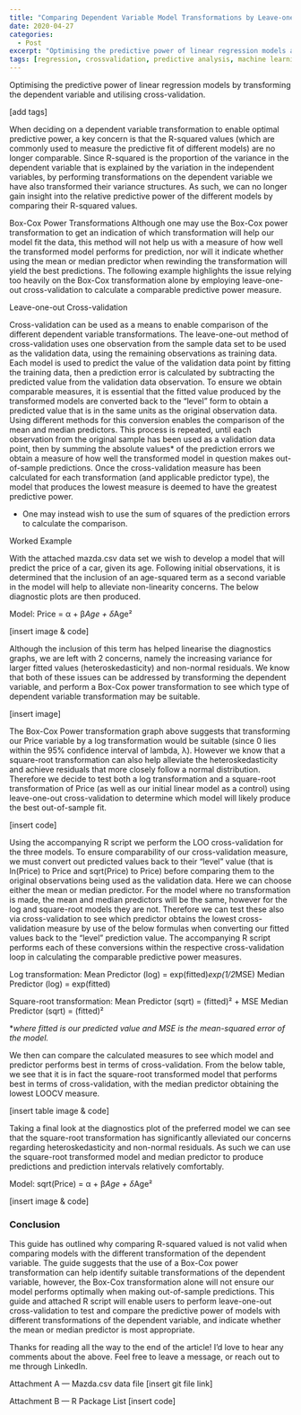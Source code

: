 ```yaml
---
title: "Comparing Dependent Variable Model Transformations by Leave-one-out Cross-Validation in R"
date: 2020-04-27
categories:
  - Post
excerpt: "Optimising the predictive power of linear regression models after transforming the dependent variable by utilising cross-validation."
tags: [regression, crossvalidation, predictive analysis, machine learning]
---
```

Optimising the predictive power of linear regression models by transforming the dependent variable and utilising cross-validation.

[add tags]

When deciding on a dependent variable transformation to enable optimal predictive power, a key concern is that the R-squared values (which are commonly used to measure the predictive fit of different models) are no longer comparable. Since R-squared is the proportion of the variance in the dependent variable that is explained by the variation in the independent variables, by performing transformations on the dependent variable we have also transformed their variance structures. As such, we can no longer gain insight into the relative predictive power of the different models by comparing their R-squared values.

Box-Cox Power Transformations
Although one may use the Box-Cox power transformation to get an indication of which transformation will help our model fit the data, this method will not help us with a measure of how well the transformed model performs for prediction, nor will it indicate whether using the mean or median predictor when rewinding the transformation will yield the best predictions. The following example highlights the issue relying too heavily on the Box-Cox transformation alone by employing leave-one-out cross-validation to calculate a comparable predictive power measure.

Leave-one-out Cross-validation

Cross-validation can be used as a means to enable comparison of the different dependent variable transformations. The leave-one-out method of cross-validation uses one observation from the sample data set to be used as the validation data, using the remaining observations as training data. Each model is used to predict the value of the validation data point by fitting the training data, then a prediction error is calculated by subtracting the predicted value from the validation data observation.
To ensure we obtain comparable measures, it is essential that the fitted value produced by the transformed models are converted back to the “level” form to obtain a predicted value that is in the same units as the original observation data. Using different methods for this conversion enables the comparison of the mean and median predictors. This process is repeated, until each observation from the original sample has been used as a validation data point, then by summing the absolute values* of the prediction errors we obtain a measure of how well the transformed model in question makes out-of-sample predictions.
Once the cross-validation measure has been calculated for each transformation (and applicable predictor type), the model that produces the lowest measure is deemed to have the greatest predictive power.

* One may instead wish to use the sum of squares of the prediction errors to calculate the comparison.

Worked Example

With the attached mazda.csv data set we wish to develop a model that will predict the price of a car, given its age. Following initial observations, it is determined that the inclusion of an age-squared term as a second variable in the model will help to alleviate non-linearity concerns. The below diagnostic plots are then produced.

Model: Price = α + β*Age + δ*Age²

[insert image & code]

Although the inclusion of this term has helped linearise the diagnostics graphs, we are left with 2 concerns, namely the increasing variance for larger fitted values (heteroskedasticity) and non-normal residuals. We know that both of these issues can be addressed by transforming the dependent variable, and perform a Box-Cox power transformation to see which type of dependent variable transformation may be suitable.

[insert image]

The Box-Cox Power transformation graph above suggests that transforming our Price variable by a log transformation would be suitable (since 0 lies within the 95% confidence interval of lambda, λ). However we know that a square-root transformation can also help alleviate the heteroskedasticity and achieve residuals that more closely follow a normal distribution. Therefore we decide to test both a log transformation and a square-root transformation of Price (as well as our initial linear model as a control) using leave-one-out cross-validation to determine which model will likely produce the best out-of-sample fit.

[insert code]

Using the accompanying R script we perform the LOO cross-validation for the three models. To ensure comparability of our cross-validation measure, we must convert out predicted values back to their “level” value (that is ln(Price) to Price and sqrt(Price) to Price) before comparing them to the original observations being used as the validation data. Here we can choose either the mean or median predictor. For the model where no transformation is made, the mean and median predictors will be the same, however for the log and square-root models they are not. Therefore we can test these also via cross-validation to see which predictor obtains the lowest cross-validation measure by use of the below formulas when converting our fitted values back to the “level” prediction value. The accompanying R script performs each of these conversions within the respective cross-validation loop in calculating the comparable predictive power measures.

Log transformation:
Mean Predictor (log) = exp(fitted)*exp(1/2*MSE)
Median Predictor (log) = exp(fitted)

Square-root transformation:
Mean Predictor (sqrt) = (fitted)² + MSE
Median Predictor (sqrt) = (fitted)²

**where fitted is our predicted value and MSE is the mean-squared error of the model.*

We then can compare the calculated measures to see which model and predictor performs best in terms of cross-validation. From the below table, we see that it is in fact the square-root transformed model that performs best in terms of cross-validation, with the median predictor obtaining the lowest LOOCV measure.

[insert table image & code]

Taking a final look at the diagnostics plot of the preferred model we can see that the square-root transformation has significantly alleviated our concerns regarding heteroskedasticity and non-normal residuals. As such we can use the square-root transformed model and median predictor to produce predictions and prediction intervals relatively comfortably.

Model: sqrt(Price) = α + β*Age + δ*Age²

[insert image & code]

### Conclusion

This guide has outlined why comparing R-squared valued is not valid when comparing models with the different transformation of the dependent variable. The guide suggests that the use of a Box-Cox power transformation can help identify suitable transformations of the dependent variable, however, the Box-Cox transformation alone will not ensure our model performs optimally when making out-of-sample predictions. This guide and attached R script will enable users to perform leave-one-out cross-validation to test and compare the predictive power of models with different transformations of the dependent variable, and indicate whether the mean or median predictor is most appropriate.

Thanks for reading all the way to the end of the article! I’d love to hear any comments about the above. Feel free to leave a message, or reach out to me through LinkedIn.

Attachment A — Mazda.csv data file
[insert git file link]

Attachment B — R Package List
[insert code]
